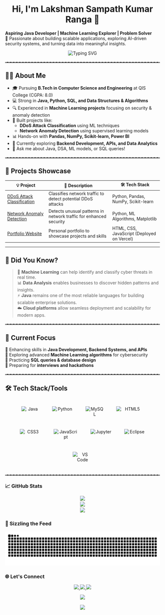 <h1 align="center">Hi, I'm Lakshman Sampath Kumar Ranga 👋</h1>

**Aspiring Java Developer | Machine Learning Explorer | Problem Solver**  
🚀 Passionate about building scalable applications, exploring AI-driven security systems, and turning data into meaningful insights.  

<p align="center">
  <img src="https://readme-typing-svg.demolab.com?font=Fira+Code&pause=1000&color=00BFFF&center=true&vCenter=true&width=435&lines=Let's+build+something+impactful!;Java+Developer+in+the+making;Machine+Learning+Explorer;Creative+Thinker+|+Problem+solver;Data+Driven+Innovator" alt="Typing SVG" />
</p>

<hr style="border: none; border-top: 2px dashed #999; margin: 20px 0;" />

## 👨‍💻 About Me
- 🎓 Pursuing **B.Tech in Computer Science and Engineering** at QIS College (CGPA: 8.0)  
- 💻 Strong in **Java, Python, SQL, and Data Structures & Algorithms**  
- 🔍 Experienced in **Machine Learning projects** focusing on security & anomaly detection  
- 🧠 Built projects like:
  - **DDoS Attack Classification** using ML techniques  
  - **Network Anomaly Detection** using supervised learning models  
- 📊 Hands-on with **Pandas, NumPy, Scikit-learn, Power BI**  
- 🌱 Currently exploring **Backend Development, APIs, and Data Analytics**  
- 💬 Ask me about Java, DSA, ML models, or SQL queries!  

<hr style="border: none; border-top: 2px dashed #999; margin: 20px 0;" />

## 🚀 Projects Showcase

<table align="center">
  <thead>
    <tr>
      <th>💡 Project</th>
      <th>🚀 Description</th>
      <th>🛠️ Tech Stack</th>
    </tr>
  </thead>
  <tbody>
    <tr>
      <td><a href="#">DDoS Attack Classification</a></td>
      <td>Classifies network traffic to detect potential DDoS attacks</td>
      <td>Python, Pandas, NumPy, Scikit-learn</td>
    </tr>
    <tr>
      <td><a href="#">Network Anomaly Detection</a></td>
      <td>Detects unusual patterns in network traffic for enhanced security</td>
      <td>Python, ML Algorithms, Matplotlib</td>
    </tr>
    <tr>
      <td><a href="#">Portfolio Website</a></td>
      <td>Personal portfolio to showcase projects and skills</td>
      <td>HTML, CSS, JavaScript (Deployed on Vercel)</td>
    </tr>
  </tbody>
</table>

---

## 🧠 Did You Know?

> 🔐 **Machine Learning** can help identify and classify cyber threats in real time.  
> 📊 **Data Analysis** enables businesses to discover hidden patterns and insights.  
> ⚡ **Java** remains one of the most reliable languages for building scalable enterprise solutions.  
> ☁️ **Cloud platforms** allow seamless deployment and scalability for modern apps.  

<hr style="border: none; border-top: 2px dashed #999; margin: 20px 0;" />

## 🎯 Current Focus
📌 Enhancing skills in **Java Development, Backend Systems, and APIs**  
📌 Exploring advanced **Machine Learning algorithms** for cybersecurity  
📌 Practicing **SQL queries & database design**  
📌 Preparing for **interviews and hackathons**  

<hr style="border: none; border-top: 2px dashed #999; margin: 20px 0;" />

## 🛠️ Tech Stack/Tools

<div align="center" style="display: flex; flex-wrap: wrap; justify-content: center; gap: 40px; padding: 20px;">

  <img src="https://cdn.jsdelivr.net/gh/devicons/devicon/icons/java/java-original.svg" width="60px" alt="Java" />
  <img src="https://cdn.jsdelivr.net/gh/devicons/devicon/icons/python/python-original.svg" width="69px" alt="Python" />
  <img src="https://cdn.jsdelivr.net/gh/devicons/devicon/icons/mysql/mysql-original.svg" width="60px" alt="MySQL" />
  <img src="https://cdn.jsdelivr.net/gh/devicons/devicon/icons/html5/html5-original.svg" width="90px" alt="HTML5" />
  <img src="https://cdn.jsdelivr.net/gh/devicons/devicon/icons/css3/css3-original.svg" width="70px" alt="CSS3" />
  <img src="https://cdn.jsdelivr.net/gh/devicons/devicon/icons/javascript/javascript-original.svg" width="80px" alt="JavaScript" />
  <img src="https://cdn.jsdelivr.net/gh/devicons/devicon/icons/jupyter/jupyter-original.svg" width="70px" alt="Jupyter" />
  <img src="https://cdn.jsdelivr.net/gh/devicons/devicon/icons/eclipse/eclipse-original.svg" width="69px" alt="Eclipse" />
  <img src="https://cdn.jsdelivr.net/gh/devicons/devicon/icons/vscode/vscode-original.svg" width="65px" alt="VS Code" />
</div>

<hr style="border: none; border-top: 2px dashed #999; margin: 20px 0;" />

### 📈 GitHub Stats

<p align="center"> 
  <img src="https://github-readme-stats.vercel.app/api?username=LakshmanSampathKumar&show_icons=true&theme=tokyonight" />  
  <br /> 
  <img src="https://github-readme-streak-stats.herokuapp.com?user=LakshmanSampathKumar&theme=tokyonight" />  
  <br /> 
  <img src="https://github-readme-stats.vercel.app/api/top-langs/?username=LakshmanSampathKumar&layout=compact&theme=tokyonight" /> 
</p>

### 🐍 Sizzling the Feed
<p align="center"> 
  <img src="https://raw.githubusercontent.com/charanreddy-27/charanreddy-27/output/snake.svg" alt="Snake animation"/> 
</p>

### 🌐 Let's Connect
<p align="center">
  <a href="https://linkedin.com/in/your-linkedin" target="_blank">
    <img src="https://img.shields.io/badge/LinkedIn-0A66C2?style=for-the-badge&logo=linkedin&logoColor=white"/>
  </a> 
  <a href="mailto:your-email@gmail.com">
    <img src="https://img.shields.io/badge/Gmail-D14836?style=for-the-badge&logo=gmail&logoColor=white"/>
  </a>
  <a href="https://your-portfolio.vercel.app/">
    <img src="https://img.shields.io/badge/Portfolio-000000?style=for-the-badge&logo=vercel&logoColor=white"/>
  </a> 
</p>

<!-- Fun GIF -->
<p align="center">
  <img src="https://media.giphy.com/media/13HgwGsXF0aiGY/giphy.gif" width="200"/>
</p>
<p align="center">
  <img src="https://capsule-render.vercel.app/api?type=waving&color=gradient&height=60&section=footer"/>
</p>
